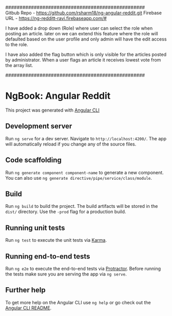 #################################################	
Gitbub Repo - https://github.com/rsharm18/ng-angular-reddit.git
Firebase URL - https://ng-redditt-ravi.firebaseapp.com/#

I have added a drop down (Role) where user can select the role when posting an article. later on we can extend this feature where the role will defaulted based on the user profile and only admin will have the edit access to the role.

I have also added the flag button which is only visible for the articles posted by administrator. When a user flags an article it receives lowest vote from the array list.

#################################################
# NgBook: Angular Reddit

This project was generated with [Angular CLI](https://github.com/angular/angular-cli)

## Development server

Run `ng serve` for a dev server. Navigate to `http://localhost:4200/`. The app will automatically reload if you change any of the source files.

## Code scaffolding

Run `ng generate component component-name` to generate a new component. You can also use `ng generate directive/pipe/service/class/module`.

## Build

Run `ng build` to build the project. The build artifacts will be stored in the `dist/` directory. Use the `-prod` flag for a production build.

## Running unit tests

Run `ng test` to execute the unit tests via [Karma](https://karma-runner.github.io).

## Running end-to-end tests

Run `ng e2e` to execute the end-to-end tests via [Protractor](http://www.protractortest.org/).
Before running the tests make sure you are serving the app via `ng serve`.

## Further help

To get more help on the Angular CLI use `ng help` or go check out the [Angular CLI README](https://github.com/angular/angular-cli/blob/master/README.md).
